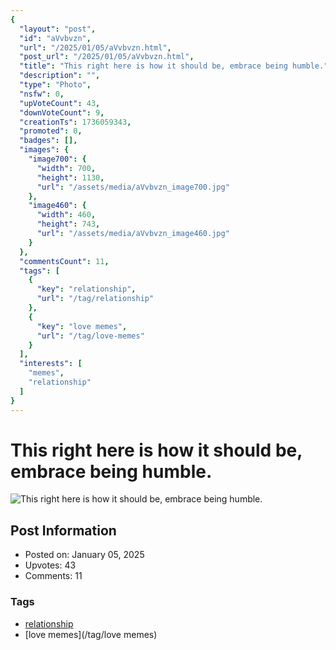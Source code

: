 ```yaml
---
{
  "layout": "post",
  "id": "aVvbvzn",
  "url": "/2025/01/05/aVvbvzn.html",
  "post_url": "/2025/01/05/aVvbvzn.html",
  "title": "This right here is how it should be, embrace being humble.",
  "description": "",
  "type": "Photo",
  "nsfw": 0,
  "upVoteCount": 43,
  "downVoteCount": 9,
  "creationTs": 1736059343,
  "promoted": 0,
  "badges": [],
  "images": {
    "image700": {
      "width": 700,
      "height": 1130,
      "url": "/assets/media/aVvbvzn_image700.jpg"
    },
    "image460": {
      "width": 460,
      "height": 743,
      "url": "/assets/media/aVvbvzn_image460.jpg"
    }
  },
  "commentsCount": 11,
  "tags": [
    {
      "key": "relationship",
      "url": "/tag/relationship"
    },
    {
      "key": "love memes",
      "url": "/tag/love-memes"
    }
  ],
  "interests": [
    "memes",
    "relationship"
  ]
}
---
```


# This right here is how it should be, embrace being humble.

![This right here is how it should be, embrace being humble.](/assets/media/aVvbvzn_image700.jpg)

## Post Information

- Posted on: January 05, 2025
- Upvotes: 43
- Comments: 11

### Tags

- [relationship](/tag/relationship)
- [love memes](/tag/love memes)
